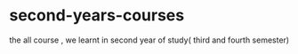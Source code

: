 # second-years-courses

the all course , we  learnt in second year of study( third and fourth semester)
